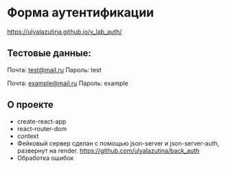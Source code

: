 # Форма аутентификации

https://ulyalazutina.github.io/y_lab_auth/

## Тестовые данные: 
Почта: test@mail.ru
Пароль: test

Почта: example@mail.ru
Пароль: example

## О проекте
 - create-react-app
 - react-router-dom
 - context
 - Фейковый сервер сделан с помощью json-server и json-server-auth, развернут на render.
 https://github.com/ulyalazutina/back_auth
 - Обработка ошибок